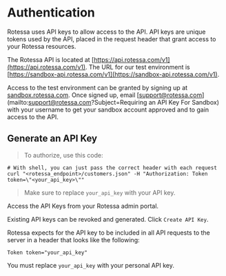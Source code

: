 # Authentication
Rotessa uses API keys to allow access to the API. API keys are unique tokens used by the API, placed in the request header that grant access to your Rotessa resources.

The Rotessa API is located at [https://api.rotessa.com/v1](https://api.rotessa.com/v1). The URL for our test environment is [https://sandbox-api.rotessa.com/v1](https://sandbox-api.rotessa.com/v1).

Access to the test environment can be granted by signing up at [sandbox.rotessa.com](https://support@rotessa.com). Once signed up, email [support@rotessa.com](mailto:support@rotessa.com?Subject=Requiring an API Key For Sandbox) with your username to get your sandbox account approved and to gain access to the API.

## Generate an API Key

> To authorize, use this code:

```shell
# With shell, you can just pass the correct header with each request
curl "<rotessa_endpoint>/customers.json" -H "Authorization: Token token=\"<your_api_key>\""
```

> Make sure to replace `your_api_key` with your API key.

Access the API Keys from your Rotessa admin portal.

Existing API keys can be revoked and generated. Click `Create API Key`.

Rotessa expects for the API key to be included in all API requests to the server in a header that looks like the following:

`Token token="your_api_key"`

<aside class="notice">
You must replace <code>your_api_key</code> with your personal API key.
</aside>